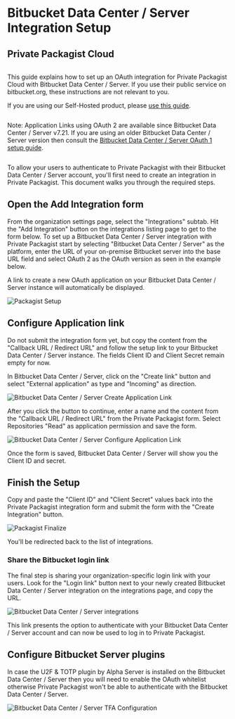 # Bitbucket Data Center / Server Integration Setup
## Private Packagist Cloud

<div class="row column">
    <div class="callout success">
        <p>
            This guide explains how to set up an OAuth integration for Private Packagist Cloud with Bitbucket Data Center / Server.
            If you use their public service on bitbucket.org, these instructions are not relevant to you. 
        </p>
        <p>If you are using our Self-Hosted product, please <a href="/docs/self-hosted/bitbucket-server-integration-setup.md">use this guide</a>.</p>
    </div>
</div>

<div class="row column">
    <div class="callout warning">
        <p>Note: Application Links using OAuth 2 are available since Bitbucket Data Center / Server v7.21. If you are using an older Bitbucket Data Center / Server version then consult the <a href="/docs/cloud/bitbucket-server-oauth1-integration-setup.md">Bitbucket Data Center / Server OAuth 1 setup guide</a>.</p>
    </div>
</div>

To allow your users to authenticate to Private Packagist with their Bitbucket Data Center / Server account, you'll
first need to create an integration in Private Packagist. This document walks you through the required steps.

## Open the Add Integration form
From the organization settings page, select the "Integrations" subtab. Hit the "Add Integration" button on the integrations listing page to get to the form below.
To set up a Bitbucket Data Center / Server integration with Private Packagist start by selecting "Bitbucket Data Center / Server" as the platform, enter 
the URL of your on-premise Bitbucket server into the base URL field and select OAuth 2 as the OAuth version as seen in the example below.

A link to create a new OAuth application on your Bitbucket Data Center / Server instance will automatically be displayed.

![Packagist Setup](/Resources/public/img/docs/integration-setup/cloud/bitbucket-server-01-packagist-setup-20250102.png)

## Configure Application link
Do not submit the integration form yet, but copy the content from the "Callback
URL / Redirect URL" and follow the setup link to your Bitbucket Data Center / Server instance. The fields
Client ID and Client Secret remain empty for now.

In Bitbucket Data Center / Server, click on the "Create link" button and select "External application" as type and "Incoming" as direction.

![Bitbucket Data Center / Server Create Application Link](/Resources/public/img/docs/integration-setup/bitbucket-server-02-bitbucket-create-application-link-20250102.png)

After you click the button to continue, enter a name and the content from the "Callback URL / Redirect URL" from the Private Packagist form.
Select Repositories "Read" as application permission and save the form.

![Bitbucket Data Center / Server Configure Application Link](/Resources/public/img/docs/integration-setup/cloud/bitbucket-server-03-bitbucket-configure-application-link.png)

Once the form is saved, Bitbucket Data Center / Server will show you the Client ID and secret.

## Finish the Setup
Copy and paste the "Client ID" and "Client Secret" values back into the Private
Packagist integration form and submit the form with the "Create Integration"
button.

![Packagist Finalize](/Resources/public/img/docs/integration-setup/cloud/bitbucket-server-04-packagist-finalize.png)

You'll be redirected back to the list of integrations.

### Share the Bitbucket login link

The final step is sharing your organization-specific login link with your users. Look for the "Login link" button next to
your newly created Bitbucket Data Center / Server integration on the integrations page, and copy the URL.

![Bitbucket Data Center / Server integrations](/Resources/public/img/docs/integration-setup/cloud/bitbucket-server-05-integrations-overview.png)

This link presents the option to authenticate with your Bitbucket Data Center / Server account and can now be used to log in to Private Packagist.

## Configure Bitbucket Server plugins

In case the U2F & TOTP plugin by Alpha Server is installed on the Bitbucket Data Center / Server then you will need to enable the OAuth whitelist
otherwise Private Packagist won't be able to authenticate with the Bitbucket Data Center / Server.

![Bitbucket Data Center / Server TFA Configuration](/Resources/public/img/docs/integration-setup/bitbucket-server-09-tfa.png)
